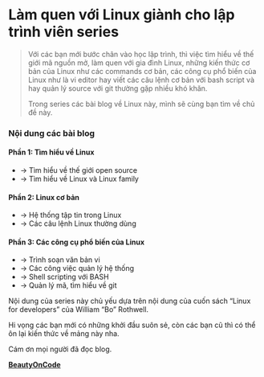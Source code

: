 # Làm quen với Linux giành cho lập trình viên series
> Với các bạn mới bước chân vào học lập trình, thì việc tìm hiểu về thế giới mã nguồn mở, làm quen với gia đình Linux, những kiến thức cơ bản của Linux như các commands cơ bản, các công cụ phổ biến của Linux như là vi editor hay viết các câu lệnh cơ bản với bash script và hay quản lý source với git thường gặp nhiều khó khăn. 
>
> Trong series các bài blog về Linux này, mình sẽ cùng bạn tìm về chủ đề này.

### Nội dung các bài blog
#### Phần 1: Tìm hiểu về Linux
- → Tìm hiểu về thế giới open source
- → Tìm hiểu về Linux và Linux family
#### Phần 2: Linux cơ bản
- → Hệ thống tập tin trong Linux
- → Các câu lệnh Linux thường dùng
#### Phần 3: Các công cụ phổ biến của Linux 
- → Trình soạn văn bản vi
- → Các công việc quản lý hệ thống
- → Shell scripting với BASH
- → Quản lý mã, tìm hiểu về git

Nội dung của series này chủ yếu dựa trên nội dung của cuốn sách “Linux for developers” của William “Bo” Rothwell.

Hi vọng các bạn mới có những khởi đầu suôn sẻ, còn các bạn cũ thì có thể ôn lại kiến thức về mảng này nha.

Cám ơn mọi người đã đọc blog.
 
**[BeautyOnCode](http://beautyoncode.com/)**
